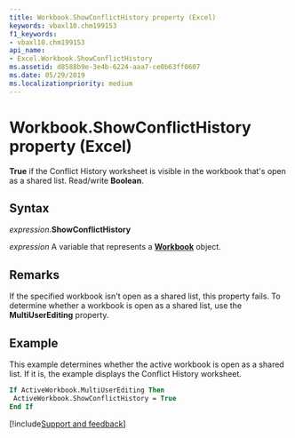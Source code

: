 ```yaml
---
title: Workbook.ShowConflictHistory property (Excel)
keywords: vbaxl10.chm199153
f1_keywords:
- vbaxl10.chm199153
api_name:
- Excel.Workbook.ShowConflictHistory
ms.assetid: d8588b9e-3e4b-6224-aaa7-ce0b63ff0607
ms.date: 05/29/2019
ms.localizationpriority: medium
---
```



# Workbook.ShowConflictHistory property (Excel)

**True** if the Conflict History worksheet is visible in the workbook that's open as a shared list. Read/write **Boolean**.


## Syntax

_expression_.**ShowConflictHistory**

_expression_ A variable that represents a **[Workbook](Excel.Workbook.md)** object.


## Remarks

If the specified workbook isn't open as a shared list, this property fails. To determine whether a workbook is open as a shared list, use the **MultiUserEditing** property.


## Example

This example determines whether the active workbook is open as a shared list. If it is, the example displays the Conflict History worksheet.

```vb
If ActiveWorkbook.MultiUserEditing Then 
 ActiveWorkbook.ShowConflictHistory = True 
End If
```



[!include[Support and feedback](~/includes/feedback-boilerplate.md)]